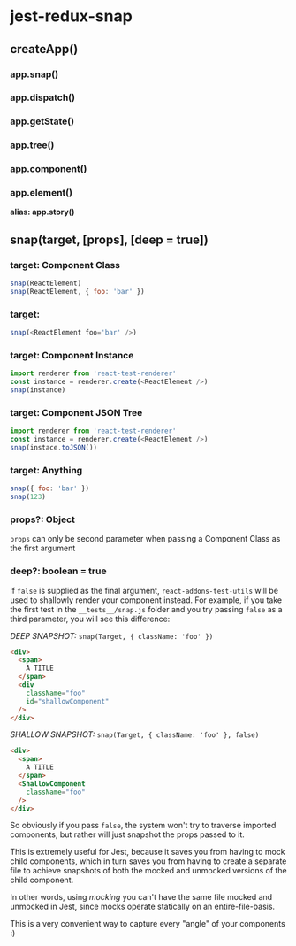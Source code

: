 # jest-redux-snap

## createApp()

### app.snap()

### app.dispatch()

### app.getState()

### app.tree()

### app.component()

### app.element()
**alias: app.story()**

## snap(target, [props], [deep = true])

### target: Component Class
```javascript
snap(ReactElement) 
snap(ReactElement, { foo: 'bar' })
```

### target: <ReactElement />
```javascript
snap(<ReactElement foo='bar' />)
```

### target: Component Instance
```javascript
import renderer from 'react-test-renderer'
const instance = renderer.create(<ReactElement />)
snap(instance)
```

### target: Component JSON Tree
```javascript
import renderer from 'react-test-renderer'
const instance = renderer.create(<ReactElement />)
snap(instace.toJSON())
```

### target: Anything
```javascript
snap({ foo: 'bar' })
snap(123)
```

### props?: Object
`props` can only be second parameter when passing a Component Class as the first argument

### deep?: boolean = true
if `false` is supplied as the final argument, `react-addons-test-utils` will be used to shallowly
render your component instead. For example, if you take the first test in the `__tests__/snap.js` folder 
and you try passing `false` as a third parameter, you will see this difference:

*DEEP SNAPSHOT:* `snap(Target, { className: 'foo' })`
```html
<div>
  <span>
    A TITLE
  </span>
  <div
    className="foo"
    id="shallowComponent"
  />
</div>
```

*SHALLOW SNAPSHOT:* `snap(Target, { className: 'foo' }, false)`
```html
<div>
  <span>
    A TITLE
  </span>
  <ShallowComponent
    className="foo"
  />
</div>
```

So obviously if you pass `false`, the system won't try to traverse imported components, but rather
will just snapshot the props passed to it. 

This is extremely useful for Jest, because it saves
you from having to mock child components, which in turn saves you from having to create a separate file 
to achieve snapshots of both the mocked and unmocked versions of the child component. 

In other words, using *mocking* you can't have the same file
mocked and unmocked in Jest, since mocks operate statically on an entire-file-basis. 

This is a very convenient way to capture every "angle" of your components :)
